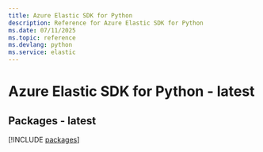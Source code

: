 ```yaml
---
title: Azure Elastic SDK for Python
description: Reference for Azure Elastic SDK for Python
ms.date: 07/11/2025
ms.topic: reference
ms.devlang: python
ms.service: elastic
---
```

# Azure Elastic SDK for Python - latest
## Packages - latest
[!INCLUDE [packages](elastic-index.md)]